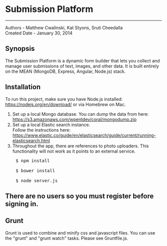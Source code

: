Submission Platform
===================
--------------------
Authors - Matthew Cwalinski, Kat Styons, Sruti Cheedalla <br>
Created Date - January 30, 2014 <br>

## Synopsis

The Submission Platform is a dynamic form builder that lets you collect and manage user submissions of text, images, and other data. It is built entirely on the MEAN (MongoDB, Express, Angular, Node.js) stack.

## Installation

To run this project, make sure you have Node.js installed: https://nodejs.org/en/download/ or via Homebrew on Mac. <br>
1. Set up a local Mongo database. You can dump the data from here: https://s3.amazonaws.com/wpentdev/coral/mongodump.zip<br>
2. Set up a local Elastic search instance.<br> Follow the instructions here: https://www.elastic.co/guide/en/elasticsearch/guide/current/running-elasticsearch.html  <br>
3. Throughout the app, there are references to photo uploaders. This functionality will not work as it points to an external service.<br>


<pre>
	$ npm install <br>
	$ bower install<br>
	$ node server.js
</pre>

## There are no users so you must register before signing in.

## Grunt  
Grunt is used to combine and minify css and javascript files. You can use the "grunt" and "grunt watch" tasks. Please see Gruntfile.js.
